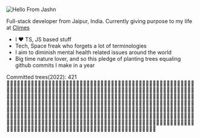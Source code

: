 ![Hello From Jashn](https://user-images.githubusercontent.com/50929873/135727572-f5d3cf44-ef7a-49aa-8e03-eac0ea48e6d1.png)

Full-stack developer from Jaipur, India.
Currently giving purpose to my life at [Climes](https://climes.io)

- I ❤ TS, JS based stuff
- Tech, Space freak who forgets a lot of terminologies
- I aim to diminish mental health related issues around the world
- Big time nature lover, and so this pledge of planting trees equaling github commits I make in a year

Committed trees(2022): 421  
 🌳🌳🌳🌳🌳🌳🌳🌳🌳🌳🌳🌳🌳🌳🌳🌳🌳🌳🌳🌳🌳🌳🌳🌳🌳🌳🌳🌳🌳🌳🌳🌳🌳🌳🌳🌳🌳🌳🌳🌳🌳🌳🌳🌳🌳🌳🌳🌳🌳🌳🌳🌳🌳🌳🌳🌳🌳🌳🌳🌳🌳🌳🌳🌳🌳🌳🌳🌳🌳🌳🌳🌳🌳🌳🌳🌳🌳🌳🌳🌳🌳🌳🌳🌳🌳🌳🌳🌳🌳🌳🌳🌳🌳🌳🌳🌳🌳🌳🌳🌳🌳🌳🌳🌳🌳🌳🌳🌳🌳🌳🌳🌳🌳🌳🌳🌳🌳🌳🌳🌳🌳🌳🌳🌳🌳🌳🌳🌳🌳🌳🌳🌳🌳🌳🌳🌳🌳🌳🌳🌳🌳🌳🌳🌳🌳🌳🌳🌳🌳🌳🌳🌳🌳🌳🌳🌳🌳🌳🌳🌳🌳🌳🌳🌳🌳🌳🌳🌳🌳🌳🌳🌳🌳🌳🌳🌳🌳🌳🌳🌳🌳🌳🌳🌳🌳🌳🌳🌳🌳🌳🌳🌳🌳🌳🌳🌳🌳🌳🌳🌳🌳🌳🌳🌳🌳🌳🌳🌳🌳🌳🌳🌳🌳🌳🌳🌳🌳🌳🌳🌳🌳🌳🌳🌳🌳🌳🌳🌳🌳🌳🌳🌳🌳🌳🌳🌳🌳🌳🌳🌳🌳🌳🌳🌳🌳🌳🌳🌳🌳🌳🌳🌳🌳🌳🌳🌳🌳🌳🌳🌳🌳🌳🌳🌳🌳🌳🌳🌳🌳🌳🌳🌳🌳🌳🌳🌳🌳🌳🌳🌳🌳🌳🌳🌳🌳🌳🌳🌳🌳🌳🌳🌳🌳🌳🌳🌳🌳🌳🌳🌳🌳🌳🌳🌳🌳🌳🌳🌳🌳🌳🌳🌳🌳🌳🌳🌳🌳🌳🌳🌳🌳🌳🌳🌳🌳🌳🌳🌳🌳🌳🌳🌳🌳🌳🌳🌳🌳🌳🌳🌳🌳🌳🌳🌳🌳🌳🌳🌳🌳🌳🌳🌳🌳🌳🌳🌳🌳🌳🌳🌳🌳🌳🌳🌳🌳🌳🌳🌳🌳🌳🌳🌳🌳🌳🌳🌳🌳🌳🌳🌳🌳🌳🌳🌳🌳🌳🌳🌳🌳🌳🌳🌳🌳🌳🌳🌳🌳🌳🌳🌳🌳🌳🌳🌳🌳🌳🌳🌳🌳🌳🌳🌳🌳🌳🌳🌳🌳🌳🌳🌳🌳
